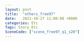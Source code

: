 ```yaml
---
layout: post
title:  "others_free97"
date:   2021-10-27 11:00:00 +0000
categories: Etc
Tags: Story Etc
SceneCode: ["scene_free97_q1_s20"]
---
```

